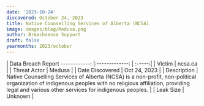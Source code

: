 ```yaml
---
date: '2023-10-24'
discovered: October 24, 2023
title: Native Counselling Services of Alberta (NCSA)
image: images/blog/Medusa.png
author: Breachsense Support
draft: false
yearmonths: 2023/october
---
```



| Data Breach Report
------------:     |:-------------:    | :-----:|
| Victim      | ncsa.ca      | 
| Threat Actor      | Medusa      | 
| Date Discovered      | Oct 24, 2023      | 
| Description      | Native Counselling Services of Alberta (NCSA) is a non-profit, non-political organization of indigenous peoples with no religious affiliation, providing legal and various other services for indigenous peoples.      | 
| Leak Size      | Unknown      | 

